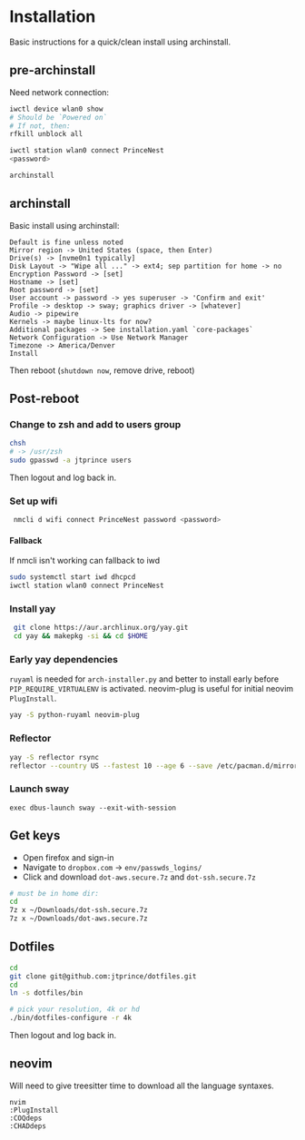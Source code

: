 # Installation

Basic instructions for a quick/clean install using archinstall.

## pre-archinstall

Need network connection:

```bash
iwctl device wlan0 show
# Should be `Powered on`
# If not, then:
rfkill unblock all

iwctl station wlan0 connect PrinceNest
<password>
```
```bash
archinstall
```

## archinstall

Basic install using archinstall:

```script
Default is fine unless noted
Mirror region -> United States (space, then Enter)
Drive(s) -> [nvme0n1 typically]
Disk Layout -> "Wipe all ..." -> ext4; sep partition for home -> no
Encryption Password -> [set]
Hostname -> [set]
Root password -> [set]
User account -> password -> yes superuser -> 'Confirm and exit'
Profile -> desktop -> sway; graphics driver -> [whatever]
Audio -> pipewire
Kernels -> maybe linux-lts for now?
Additional packages -> See installation.yaml `core-packages`
Network Configuration -> Use Network Manager
Timezone -> America/Denver
Install
```

Then reboot (`shutdown now`, remove drive, reboot)

## Post-reboot

### Change to zsh and add to users group

```bash
chsh
# -> /usr/zsh
sudo gpasswd -a jtprince users
```

Then logout and log back in.

### Set up wifi
```bash
 nmcli d wifi connect PrinceNest password <password>
```

#### Fallback

If nmcli isn't working can fallback to iwd
```bash
sudo systemctl start iwd dhcpcd
iwctl station wlan0 connect PrinceNest
```

### Install yay

```bash
 git clone https://aur.archlinux.org/yay.git
 cd yay && makepkg -si && cd $HOME
 ```

### Early yay dependencies

`ruyaml` is needed for `arch-installer.py` and better to install early before
`PIP_REQUIRE_VIRTUALENV` is activated. neovim-plug is useful for initial
neovim `PlugInstall`.

```bash
yay -S python-ruyaml neovim-plug
```

### Reflector

```bash
yay -S reflector rsync
reflector --country US --fastest 10 --age 6 --save /etc/pacman.d/mirrorlist
```

### Launch sway

```
exec dbus-launch sway --exit-with-session
```

## Get keys

* Open firefox and sign-in
* Navigate to `dropbox.com` -> `env/passwds_logins/`
* Click and download `dot-aws.secure.7z` and `dot-ssh.secure.7z`

```bash
# must be in home dir:
cd
7z x ~/Downloads/dot-ssh.secure.7z
7z x ~/Downloads/dot-aws.secure.7z
```

## Dotfiles

```bash
cd
git clone git@github.com:jtprince/dotfiles.git
cd
ln -s dotfiles/bin

# pick your resolution, 4k or hd
./bin/dotfiles-configure -r 4k
```

Then logout and log back in.

## neovim

Will need to give treesitter time to download all the language syntaxes.

```
nvim
:PlugInstall
:COQdeps
:CHADdeps
```
